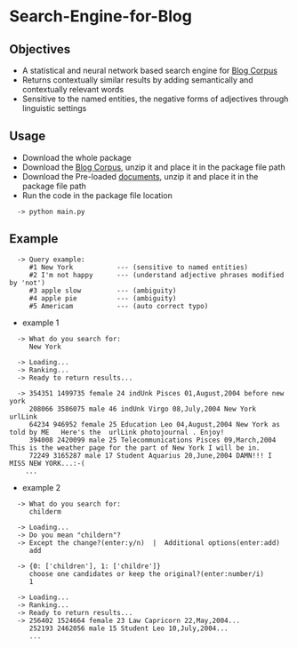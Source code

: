 # Search-Engine-for-Blog

## Objectives
* A statistical and neural network based search engine for [Blog Corpus](https://u.cs.biu.ac.il/~koppel/BlogCorpus.htm)
* Returns contextually similar results by adding semantically and contextually relevant words
* Sensitive to the named entities, the negative forms of adjectives through linguistic settings

## Usage
* Download the whole package
* Download the [Blog Corpus](https://u.cs.biu.ac.il/~koppel/BlogCorpus.htm), unzip it and place it in the package file path
* Download the Pre-loaded [documents](https://xiaozhubaoxian-my.sharepoint.com/:u:/g/personal/tan_ms_hellseed_eu/ESlEak6Z_HlAqr3uEH17O6YB3gUdpbTeqLDxXNxV_PYhKQ?e=VxFPmI), unzip it and place it in the package file path
* Run the code in the package file location
```
  -> python main.py
```

## Example

```
  -> Query example:
     #1 New York           --- (sensitive to named entities)
     #2 I'm not happy      --- (understand adjective phrases modified by 'not')
     #3 apple slow         --- (ambiguity)
     #4 apple pie          --- (ambiguity)
     #5 Americam           --- (auto correct typo)
```


* example 1
```  
  -> What do you search for:
     New York

  -> Loading...
  -> Ranking...
  -> Ready to return results...

  -> 354351 1499735 female 24 indUnk Pisces 01,August,2004 before new york 
     208066 3586075 male 46 indUnk Virgo 08,July,2004 New York   urlLink 
     64234 946952 female 25 Education Leo 04,August,2004 New York as told by ME   Here's the  urlLink photojournal . Enjoy! 
     394008 2420099 male 25 Telecommunications Pisces 09,March,2004 This is the weather page for the part of New York I will be in. 
     72249 3165287 male 17 Student Aquarius 20,June,2004 DAMN!!! I MISS NEW YORK...:-(
    ...
```

* example 2
```
  -> What do you search for:
     childerm

  -> Loading...
  -> Do you mean "childern"?
  -> Except the change?(enter:y/n)  |  Additional options(enter:add)
     add

  -> {0: ['children'], 1: ['childre']}
     choose one candidates or keep the original?(enter:number/i)
     1

  -> Loading...
  -> Ranking...
  -> Ready to return results...
  -> 256402 1524664 female 23 Law Capricorn 22,May,2004...
     252193 2462056 male 15 Student Leo 10,July,2004...
     ...
```

